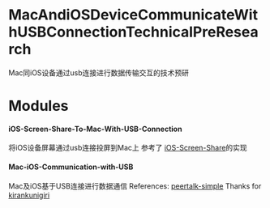 # MacAndiOSDeviceCommunicateWithUSBConnectionTechnicalPreResearch
Mac同iOS设备通过usb连接进行数据传输交互的技术预研

# Modules
#### iOS-Screen-Share-To-Mac-With-USB-Connection
将iOS设备屏幕通过usb连接投屏到Mac上
参考了 [iOS-Screen-Share](https://github.com/rpplusplus/iOS-Screen-Share)的实现

#### Mac-iOS-Communication-with-USB
Mac及iOS基于USB连接进行数据通信
References: [peertalk-simple](https://github.com/kirankunigiri/peertalk-simple)
Thanks for [kirankunigiri](https://github.com/kirankunigiri) 